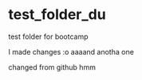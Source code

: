 # test_folder_du
test folder for bootcamp

I made changes :o
aaaand anotha one

changed from github hmm
